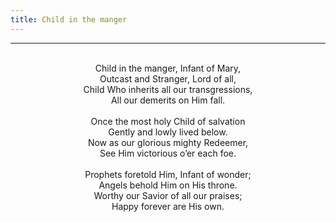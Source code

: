 ```yaml
---
title: Child in the manger
---
```


---
<center>
<br/>
Child in the manger, Infant of Mary,<br/>
Outcast and Stranger, Lord of all,<br/>
Child Who inherits all our transgressions,<br/>
All our demerits on Him fall.<br/>
<br/>
Once the most holy Child of salvation<br/>
Gently and lowly lived below.<br/>
Now as our glorious mighty Redeemer,<br/>
See Him victorious o’er each foe.<br/>
<br/>
Prophets foretold Him, Infant of wonder;<br/>
Angels behold Him on His throne.<br/>
Worthy our Savior of all our praises;<br/>
Happy forever are His own.<br/>

</center>